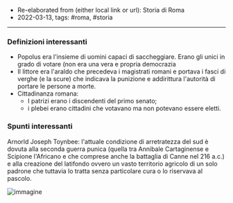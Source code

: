 
- Re-elaborated from (either local link or url): Storia di Roma
- 2022-03-13, tags: #roma, #storia
---

### Definizioni interessanti
- Popolus era l'insieme di uomini capaci di saccheggiare. Erano gli unici in grado di votare (non era una vera e propria democrazia
- Il littore era l'araldo che precedeva i magistrati romani e portava i fasci di verghe (e la scure) che indicava la punizione e addirittura l'autorità di portare le persone a morte.
- Cittadinanza romana: 
	- I patrizi erano i discendenti del primo senato; 
	- i plebei erano cittadini che votavano ma non potevano essere eletti.

### Spunti interessanti
Arnorld Joseph Toynbee: l'attuale condizione di arretratezza del sud è dovuta alla seconda guerra punica (quella tra Annibale Cartaginense e Scipione l'Africano e che comprese anche la battaglia di Canne nel 216 a.c.) e alla creazione del latifondo ovvero un vasto territorio agricolo di un solo padrone che tuttavia lo tratta senza particolare cura o lo riservava al pascolo.

![immagine](https://upload.wikimedia.org/wikipedia/commons/thumb/d/dc/Marcia_di_Annibale_%28218-202_aC%29.png/800px-Marcia_di_Annibale_%28218-202_aC%29.png)
